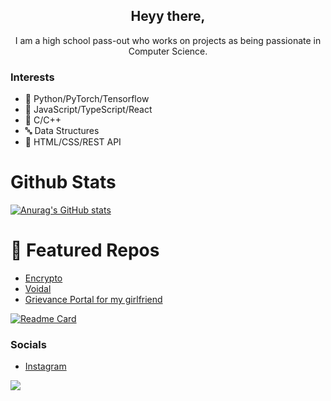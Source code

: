 <h2 align="center">Heyy there,</h3>
<p align="center">I am a high school pass-out who works on projects as being passionate in Computer Science.</p>

### Interests
- 🐍 Python/PyTorch/Tensorflow
- 📜 JavaScript/TypeScript/React
- 📸 C/C++
- 🔤 Data Structures
- 💽 HTML/CSS/REST API



# Github Stats
[![Anurag's GitHub stats](https://github-readme-stats.vercel.app/api?username=plagzee&show_icons=true&theme=dracula)](https://github.com/anuraghazra/github-readme-stats)  


# 🌟 Featured Repos
- [Encrypto](https://github.com/plagzee/encrypto)
- [Voidal](https://github.com/plagzee/Final-Voidal)
- [Grievance Portal for my girlfriend](https://github.com/plagzee/jyoti-grief-portal)



[![Readme Card](https://github-readme-stats.vercel.app/api/pin/?username=plagzee&repo=demios)](https://github.com/anuraghazra/github-readme-stats)

### Socials
- [Instagram](https://instagram.com/ahiran.s_)


![](https://komarev.com/ghpvc/?username=plagzee&color=green)



